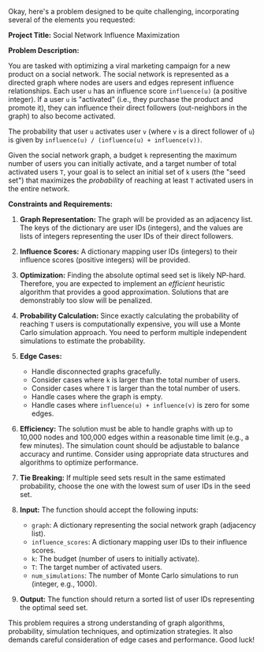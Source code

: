 Okay, here's a problem designed to be quite challenging, incorporating several of the elements you requested:

**Project Title:**  Social Network Influence Maximization

**Problem Description:**

You are tasked with optimizing a viral marketing campaign for a new product on a social network. The social network is represented as a directed graph where nodes are users and edges represent influence relationships.  Each user `u` has an influence score `influence(u)` (a positive integer). If a user `u` is "activated" (i.e., they purchase the product and promote it), they can influence their direct followers (out-neighbors in the graph) to also become activated.

The probability that user `u` activates user `v` (where `v` is a direct follower of `u`) is given by `influence(u) / (influence(u) + influence(v))`.

Given the social network graph, a budget `k` representing the maximum number of users you can initially activate, and a target number of total activated users `T`, your goal is to select an initial set of `k` users (the "seed set") that maximizes the *probability* of reaching at least `T` activated users in the entire network.

**Constraints and Requirements:**

1.  **Graph Representation:** The graph will be provided as an adjacency list.  The keys of the dictionary are user IDs (integers), and the values are lists of integers representing the user IDs of their direct followers.

2.  **Influence Scores:** A dictionary mapping user IDs (integers) to their influence scores (positive integers) will be provided.

3.  **Optimization:**  Finding the absolute optimal seed set is likely NP-hard.  Therefore, you are expected to implement an *efficient* heuristic algorithm that provides a good approximation.  Solutions that are demonstrably too slow will be penalized.

4.  **Probability Calculation:** Since exactly calculating the probability of reaching `T` users is computationally expensive, you will use a Monte Carlo simulation approach. You need to perform multiple independent simulations to estimate the probability.

5.  **Edge Cases:**

    *   Handle disconnected graphs gracefully.
    *   Consider cases where `k` is larger than the total number of users.
    *   Consider cases where `T` is larger than the total number of users.
    *   Handle cases where the graph is empty.
    *   Handle cases where `influence(u) + influence(v)` is zero for some edges.

6.  **Efficiency:** The solution must be able to handle graphs with up to 10,000 nodes and 100,000 edges within a reasonable time limit (e.g., a few minutes).  The simulation count should be adjustable to balance accuracy and runtime.  Consider using appropriate data structures and algorithms to optimize performance.

7.  **Tie Breaking:** If multiple seed sets result in the same estimated probability, choose the one with the lowest sum of user IDs in the seed set.

8.  **Input:** The function should accept the following inputs:

    *   `graph`: A dictionary representing the social network graph (adjacency list).
    *   `influence_scores`: A dictionary mapping user IDs to their influence scores.
    *   `k`: The budget (number of users to initially activate).
    *   `T`: The target number of activated users.
    *   `num_simulations`: The number of Monte Carlo simulations to run (integer, e.g., 1000).

9. **Output:** The function should return a sorted list of user IDs representing the optimal seed set.

This problem requires a strong understanding of graph algorithms, probability, simulation techniques, and optimization strategies. It also demands careful consideration of edge cases and performance. Good luck!
